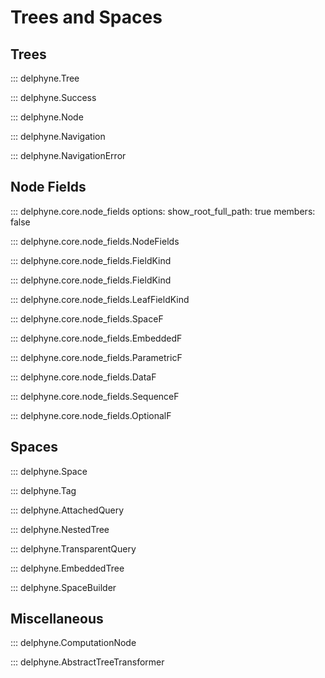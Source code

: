 # Trees and Spaces

<!-- Covers core.trees, core.node_fields, core.reify -->

## Trees

::: delphyne.Tree

::: delphyne.Success

::: delphyne.Node

::: delphyne.Navigation

::: delphyne.NavigationError

## Node Fields

::: delphyne.core.node_fields
    options:
      show_root_full_path: true
      members: false

::: delphyne.core.node_fields.NodeFields

::: delphyne.core.node_fields.FieldKind

::: delphyne.core.node_fields.FieldKind

::: delphyne.core.node_fields.LeafFieldKind

::: delphyne.core.node_fields.SpaceF

::: delphyne.core.node_fields.EmbeddedF

::: delphyne.core.node_fields.ParametricF

::: delphyne.core.node_fields.DataF

::: delphyne.core.node_fields.SequenceF

::: delphyne.core.node_fields.OptionalF

## Spaces

::: delphyne.Space

::: delphyne.Tag

::: delphyne.AttachedQuery

::: delphyne.NestedTree

::: delphyne.TransparentQuery

::: delphyne.EmbeddedTree

::: delphyne.SpaceBuilder

## Miscellaneous

::: delphyne.ComputationNode

::: delphyne.AbstractTreeTransformer
